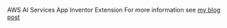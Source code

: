 AWS AI Services App Inventor Extension
For more information see [my blog post](https://hackernoon.com/your-kid-can-code-a-fruit-detector-with-this-mit-app-inventor-aws-ai-services-extension-231665c8bcdc)
